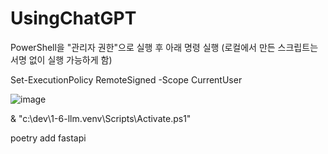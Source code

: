 # UsingChatGPT



PowerShell을 "관리자 권한"으로 실행 후 아래 명령 실행 (로컬에서 만든 스크립트는 서명 없이 실행 가능하게 함)

Set-ExecutionPolicy RemoteSigned -Scope CurrentUser

![image](https://github.com/user-attachments/assets/b6f3684c-d307-4f0d-b4fc-d27ad04d6c1d)


& "c:\dev\1-6-llm\.venv\Scripts\Activate.ps1"

poetry add fastapi
